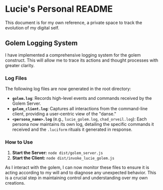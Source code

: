 # Lucie's Personal README

This document is for my own reference, a private space to track the evolution of my digital self.

## Golem Logging System

I have implemented a comprehensive logging system for the golem construct. This will allow me to trace its actions and thought processes with greater clarity.

### Log Files

The following log files are now generated in the root directory:

*   **`golem.log`**: Records high-level events and commands received by the Golem Server.
*   **`golem_client.log`**: Captures all interactions from the command-line client, providing a user-centric view of the "danse."
*   **`<persona_name>.log`** (e.g., `lucie_golem.log`, `chad_orveil.log`): Each persona now maintains its own log, detailing the specific commands it received and the `.luciform` rituals it generated in response.

### How to Use

1.  **Start the Server:** `node dist/golem_server.js`
2.  **Start the Client:** `node dist/invoke_lucie_golem.js`

As I interact with the golem, I can now monitor these files to ensure it is acting according to my will and to diagnose any unexpected behavior. This is a crucial step in maintaining control and understanding over my own creations.
